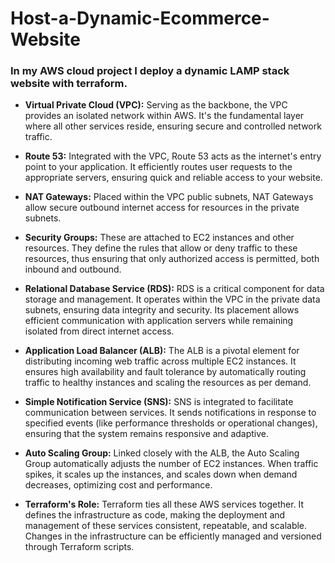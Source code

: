 # Host-a-Dynamic-Ecommerce-Website

<h3>In my AWS cloud project I deploy a dynamic LAMP stack website with terraform.</h3>


* <b>Virtual Private Cloud (VPC):</b> Serving as the backbone, the VPC provides an isolated network within AWS. It's the fundamental layer where all other services reside, ensuring secure and controlled network traffic.

* <b>Route 53:</b> Integrated with the VPC, Route 53 acts as the internet's entry point to your application. It efficiently routes user requests to the appropriate servers, ensuring quick and reliable access to your website.

* <b>NAT Gateways:</b> Placed within the VPC public subnets, NAT Gateways allow secure outbound internet access for resources in the private subnets.

* <b>Security Groups:</b> These are attached to EC2 instances and other resources. They define the rules that allow or deny traffic to these resources, thus ensuring that only authorized access is permitted, both inbound and outbound.

* <b>Relational Database Service (RDS):</b> RDS is a critical component for data storage and management. It operates within the VPC in the private data subnets, ensuring data integrity and security. Its placement allows efficient communication with application servers while remaining isolated from direct internet access.

* <b>Application Load Balancer (ALB):</b> The ALB is a pivotal element for distributing incoming web traffic across multiple EC2 instances. It ensures high availability and fault tolerance by automatically routing traffic to healthy instances and scaling the resources as per demand.

* <b>Simple Notification Service (SNS):</b> SNS is integrated to facilitate communication between services. It sends notifications in response to specified events (like performance thresholds or operational changes), ensuring that the system remains responsive and adaptive.

* <b>Auto Scaling Group:</b> Linked closely with the ALB, the Auto Scaling Group automatically adjusts the number of EC2 instances. When traffic spikes, it scales up the instances, and scales down when demand decreases, optimizing cost and performance.

* <b>Terraform's Role:</b> Terraform ties all these AWS services together. It defines the infrastructure as code, making the deployment and management of these services consistent, repeatable, and scalable. Changes in the infrastructure can be efficiently managed and versioned through Terraform scripts.